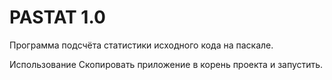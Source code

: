 # PASTAT 1.0

Программа подсчёта статистики исходного кода на паскале.


Использование
  Скопировать приложение в корень проекта и запустить.
